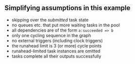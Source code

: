 ## Simplifying assumptions in this example

- skipping over the *submitted* task state
- no queues etc. that put more waiting tasks in the pool
- all dependencies are of the form `a:succeeded => b`
- only one cycling sequence in the graph
- no external triggers (including clock triggers)
- the runahead limit is 3 (or more) cycle points
- runahead-limited task instances are omitted
- tasks complete all their outputs successfully
